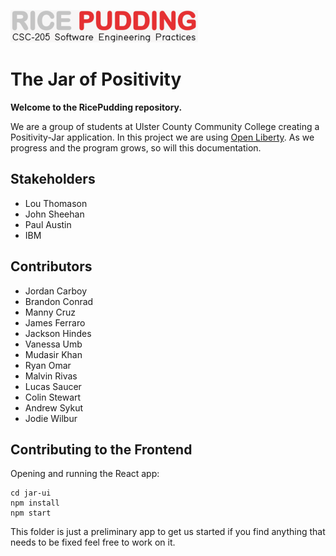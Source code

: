 ![](logo_small2.png)

# The Jar of Positivity 
**Welcome to the RicePudding repository.**

We are a group of students at Ulster County Community College creating a Positivity-Jar application. In this project we are using [Open Liberty](https://openliberty.io/). As we progress and the program grows, so will this documentation.

## Stakeholders
- Lou Thomason
- John Sheehan
- Paul Austin
- IBM

## Contributors
- Jordan Carboy
- Brandon Conrad
- Manny Cruz
- James Ferraro
- Jackson Hindes
- Vanessa Umb
- Mudasir Khan
- Ryan Omar
- Malvin Rivas
- Lucas Saucer
- Colin Stewart
- Andrew Sykut
- Jodie Wilbur

## Contributing to the Frontend

Opening and running the React app:


```
cd jar-ui
npm install
npm start
```
This folder is just a preliminary app to get us started if you find anything that needs to be fixed feel free to work on it.

